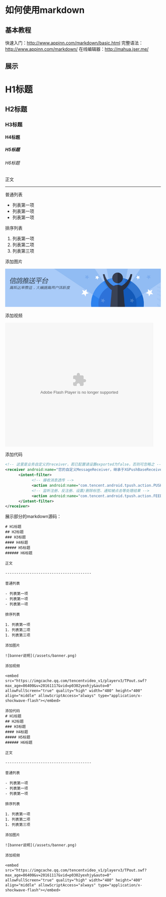 # 如何使用markdown

## 基本教程

快速入门：http://www.appinn.com/markdown/basic.html
完整语法：http://www.appinn.com/markdown/
在线编辑器：http://mahua.jser.me/

## 展示

# H1标题
## H2标题
### H3标题
#### H4标题
##### H5标题
###### H6标题

正文

---------------------------------------

普通列表

- 列表第一项
- 列表第一项
- 列表第一项

排序列表

1. 列表第一项
1. 列表第二项
1. 列表第三项

添加图片

![banner说明](/assets/banner.png)

添加视频

<embed src="https://imgcache.qq.com/tencentvideo_v1/playerv3/TPout.swf?max_age=86400&v=20161117&vid=p0302yexhjy&auto=0" allowFullScreen="true" quality="high" width="480" height="400" align="middle" allowScriptAccess="always" type="application/x-shockwave-flash"></embed>

添加代码

```xml
<!-- 这里是业务自定义的receiver，若已配置请设置exported为false，否则可忽略之 --> 
<receiver android:name="您的自定义MessageReceiver，继承于XGPushBaseReceiver" android:exported="false"> 
      <intent-filter> 
            <!-- 接收消息透传 --> 
            <action android:name="com.tencent.android.tpush.action.PUSH_MESSAGE" /> 
            <!-- 监听注册、反注册、设置/删除标签、通知被点击等处理结果 --> 
            <action android:name="com.tencent.android.tpush.action.FEEDBACK" />
      </intent-filter>
</receiver>
```

展示部分的markdown源码：

```
# H1标题
## H2标题
### H3标题
#### H4标题
##### H5标题
###### H6标题

正文

---------------------------------------

普通列表

- 列表第一项
- 列表第一项
- 列表第一项

排序列表

1. 列表第一项
1. 列表第二项
1. 列表第三项

添加图片

![banner说明](/assets/banner.png)

添加视频

<embed src="https://imgcache.qq.com/tencentvideo_v1/playerv3/TPout.swf?max_age=86400&v=20161117&vid=p0302yexhjy&auto=0" allowFullScreen="true" quality="high" width="480" height="400" align="middle" allowScriptAccess="always" type="application/x-shockwave-flash"></embed>

添加代码
# H1标题
## H2标题
### H3标题
#### H4标题
##### H5标题
###### H6标题

正文

---------------------------------------

普通列表

- 列表第一项
- 列表第一项
- 列表第一项

排序列表

1. 列表第一项
1. 列表第二项
1. 列表第三项

添加图片

![banner说明](/assets/banner.png)

添加视频

<embed src="https://imgcache.qq.com/tencentvideo_v1/playerv3/TPout.swf?max_age=86400&v=20161117&vid=p0302yexhjy&auto=0" allowFullScreen="true" quality="high" width="480" height="400" align="middle" allowScriptAccess="always" type="application/x-shockwave-flash"></embed>

```